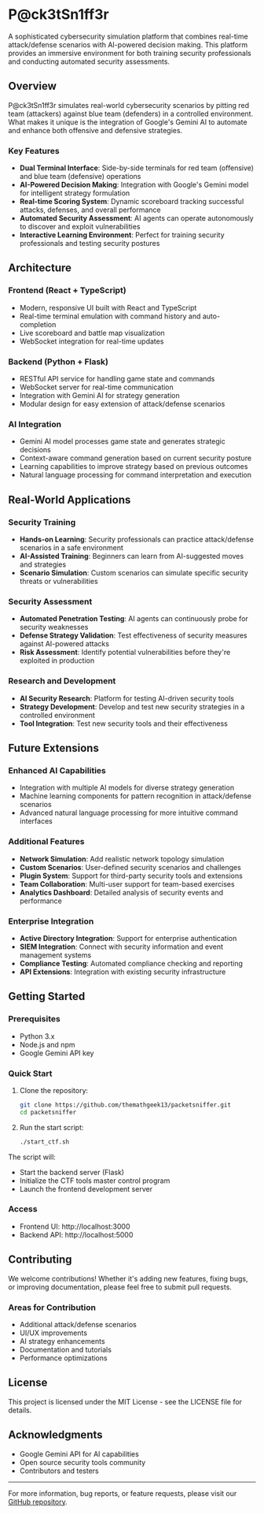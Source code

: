 # P@ck3tSn1ff3r

A sophisticated cybersecurity simulation platform that combines real-time attack/defense scenarios with AI-powered decision making. This platform provides an immersive environment for both training security professionals and conducting automated security assessments.

## Overview

P@ck3tSn1ff3r simulates real-world cybersecurity scenarios by pitting red team (attackers) against blue team (defenders) in a controlled environment. What makes it unique is the integration of Google's Gemini AI to automate and enhance both offensive and defensive strategies.

### Key Features

- **Dual Terminal Interface**: Side-by-side terminals for red team (offensive) and blue team (defensive) operations
- **AI-Powered Decision Making**: Integration with Google's Gemini model for intelligent strategy formulation
- **Real-time Scoring System**: Dynamic scoreboard tracking successful attacks, defenses, and overall performance
- **Automated Security Assessment**: AI agents can operate autonomously to discover and exploit vulnerabilities
- **Interactive Learning Environment**: Perfect for training security professionals and testing security postures

## Architecture

### Frontend (React + TypeScript)
- Modern, responsive UI built with React and TypeScript
- Real-time terminal emulation with command history and auto-completion
- Live scoreboard and battle map visualization
- WebSocket integration for real-time updates

### Backend (Python + Flask)
- RESTful API service for handling game state and commands
- WebSocket server for real-time communication
- Integration with Gemini AI for strategy generation
- Modular design for easy extension of attack/defense scenarios

### AI Integration
- Gemini AI model processes game state and generates strategic decisions
- Context-aware command generation based on current security posture
- Learning capabilities to improve strategy based on previous outcomes
- Natural language processing for command interpretation and execution

## Real-World Applications

### Security Training
- **Hands-on Learning**: Security professionals can practice attack/defense scenarios in a safe environment
- **AI-Assisted Training**: Beginners can learn from AI-suggested moves and strategies
- **Scenario Simulation**: Custom scenarios can simulate specific security threats or vulnerabilities

### Security Assessment
- **Automated Penetration Testing**: AI agents can continuously probe for security weaknesses
- **Defense Strategy Validation**: Test effectiveness of security measures against AI-powered attacks
- **Risk Assessment**: Identify potential vulnerabilities before they're exploited in production

### Research and Development
- **AI Security Research**: Platform for testing AI-driven security tools
- **Strategy Development**: Develop and test new security strategies in a controlled environment
- **Tool Integration**: Test new security tools and their effectiveness

## Future Extensions

### Enhanced AI Capabilities
- Integration with multiple AI models for diverse strategy generation
- Machine learning components for pattern recognition in attack/defense scenarios
- Advanced natural language processing for more intuitive command interfaces

### Additional Features
- **Network Simulation**: Add realistic network topology simulation
- **Custom Scenarios**: User-defined security scenarios and challenges
- **Plugin System**: Support for third-party security tools and extensions
- **Team Collaboration**: Multi-user support for team-based exercises
- **Analytics Dashboard**: Detailed analysis of security events and performance

### Enterprise Integration
- **Active Directory Integration**: Support for enterprise authentication
- **SIEM Integration**: Connect with security information and event management systems
- **Compliance Testing**: Automated compliance checking and reporting
- **API Extensions**: Integration with existing security infrastructure

## Getting Started

### Prerequisites
- Python 3.x
- Node.js and npm
- Google Gemini API key

### Quick Start
1. Clone the repository:
   ```bash
   git clone https://github.com/themathgeek13/packetsniffer.git
   cd packetsniffer
   ```

2. Run the start script:
   ```bash
   ./start_ctf.sh
   ```

The script will:
- Start the backend server (Flask)
- Initialize the CTF tools master control program
- Launch the frontend development server

### Access
- Frontend UI: http://localhost:3000
- Backend API: http://localhost:5000

## Contributing

We welcome contributions! Whether it's adding new features, fixing bugs, or improving documentation, please feel free to submit pull requests.

### Areas for Contribution
- Additional attack/defense scenarios
- UI/UX improvements
- AI strategy enhancements
- Documentation and tutorials
- Performance optimizations

## License

This project is licensed under the MIT License - see the LICENSE file for details.

## Acknowledgments

- Google Gemini API for AI capabilities
- Open source security tools community
- Contributors and testers

---

For more information, bug reports, or feature requests, please visit our [GitHub repository](https://github.com/themathgeek13/packetsniffer). 